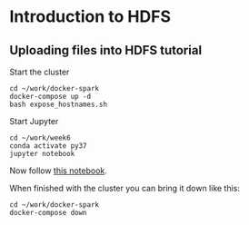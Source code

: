 # Introduction to HDFS

## Uploading files into HDFS tutorial

Start the cluster
```
cd ~/work/docker-spark
docker-compose up -d
bash expose_hostnames.sh
```

Start Jupyter
```
cd ~/work/week6
conda activate py37
jupyter notebook
```

Now follow [this notebook](lecture_uploadhdfs.ipynb).

When finished with the cluster you can bring it down like this:
```
cd ~/work/docker-spark
docker-compose down
```

